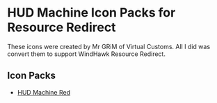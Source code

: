 # HUD Machine Icon Packs for Resource Redirect
These icons were created by Mr GRiM of Virtual Customs. All I did was convert them to support WindHawk Resource Redirect.


## Icon Packs

- [HUD Machine Red][HUD_MACHINE_RED]



[HUD_MACHINE_RED]: /HUD%20Machine%20Red/

